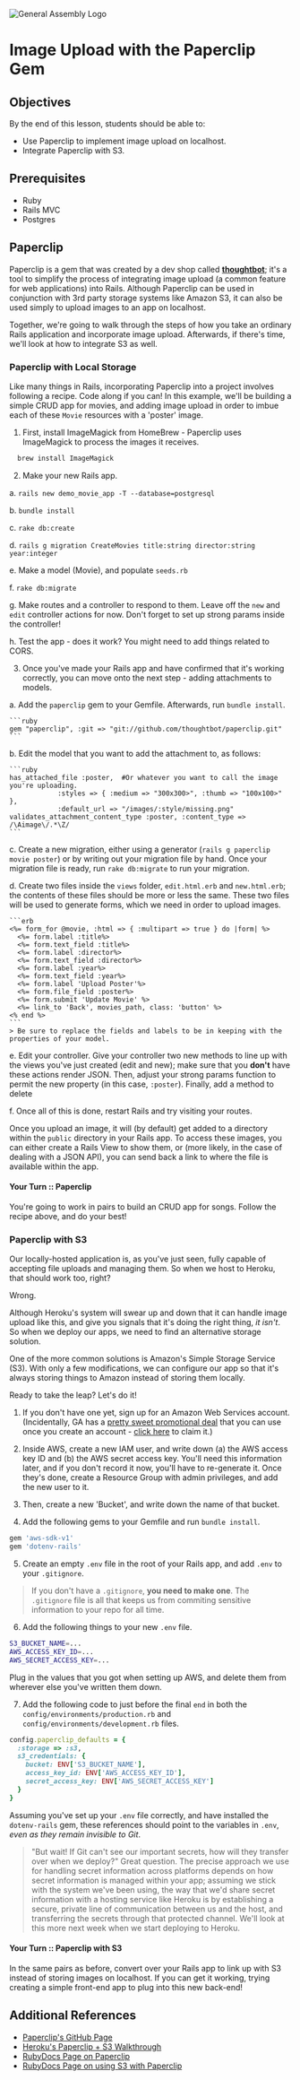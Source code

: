![General Assembly Logo](http://i.imgur.com/ke8USTq.png)

# Image Upload with the Paperclip Gem

## Objectives

By the end of this lesson, students should be able to:

- Use Paperclip to implement image upload on localhost.
- Integrate Paperclip with S3.

## Prerequisites

- Ruby
- Rails MVC
- Postgres

## Paperclip

Paperclip is a gem that was created by a dev shop called [**thoughtbot**](https://thoughtbot.com/); it's a tool to simplify the process of integrating image upload (a common feature for web applications) into Rails. Although Paperclip can be used in conjunction with 3rd party storage systems like Amazon S3, it can also be used simply to upload images to an app on localhost.

Together, we're going to walk through the steps of how you take an ordinary Rails application and incorporate image upload. Afterwards, if there's time, we'll look at how to integrate S3 as well.

### Paperclip with Local Storage

Like many things in Rails, incorporating Paperclip into a project involves following a recipe. Code along if you can!
In this example, we'll be building a simple CRUD app for movies, and adding image upload in order to imbue each of these `Movie` resources with a 'poster' image.

1. First, install ImageMagick from HomeBrew - Paperclip uses ImageMagick to process the images it receives.

  ```bash
    brew install ImageMagick
  ```

2. Make your new Rails app.

  a. `rails new demo_movie_app -T --database=postgresql`

  b. `bundle install`

  c. `rake db:create`

  d. `rails g migration CreateMovies title:string director:string year:integer`

  e. Make a model (Movie), and populate `seeds.rb`

  f. `rake db:migrate`

  g. Make routes and a controller to respond to them. Leave off the `new` and `edit` controller actions for now. Don't forget to set up strong params inside the controller!

  h. Test the app - does it work? You might need to add things related to CORS.

3. Once you've made your Rails app and have confirmed that it's working correctly, you can move onto the next step - adding attachments to models.

  a. Add the `paperclip` gem to your Gemfile. Afterwards, run `bundle install`.

    ```ruby
    gem "paperclip", :git => "git://github.com/thoughtbot/paperclip.git"
    ```

  b. Edit the model that you want to add the attachment to, as follows:

    ```ruby
    has_attached_file :poster,  #Or whatever you want to call the image you're uploading.
                :styles => { :medium => "300x300>", :thumb => "100x100>" },
                :default_url => "/images/:style/missing.png"
    validates_attachment_content_type :poster, :content_type => /\Aimage\/.*\Z/
    ```

  c. Create a new migration, either using a generator (`rails g paperclip movie poster`) or by writing out your migration file by hand. Once your migration file is ready, run `rake db:migrate` to run your migration.

  d. Create two files inside the `views` folder, `edit.html.erb` and `new.html.erb`; the contents of these files should be more or less the same. These two files will be used to generate forms, which we need in order to upload images.

    ```erb
    <%= form_for @movie, :html => { :multipart => true } do |form| %>
      <%= form.label :title%>
      <%= form.text_field :title%>
      <%= form.label :director%>
      <%= form.text_field :director%>
      <%= form.label :year%>
      <%= form.text_field :year%>
      <%= form.label 'Upload Poster'%>
      <%= form.file_field :poster%>
      <%= form.submit 'Update Movie' %>
      <%= link_to 'Back', movies_path, class: 'button' %>
    <% end %>
    ```
    > Be sure to replace the fields and labels to be in keeping with the properties of your model.

  e. Edit your controller. Give your controller two new methods to line up with the views you've just created (edit and new); make sure that you **don't** have these actions render JSON. Then, adjust your strong params function to permit the new property (in this case, `:poster`). Finally, add a method to delete

  f. Once all of this is done, restart Rails and try visiting your routes.

  Once you upload an image, it will (by default) get added to a directory within the `public` directory in your Rails app. To access these images, you can either create a Rails View to show them, or (more likely, in the case of dealing with a JSON API), you can send back a link to where the file is available within the app.

#### Your Turn :: Paperclip

You're going to work in pairs to build an CRUD app for songs. Follow the recipe above, and do your best!

### Paperclip with S3
Our locally-hosted application is, as you've just seen, fully capable of accepting file uploads and managing them. So when we host to Heroku, that should work too, right?

Wrong.

Although Heroku's system will swear up and down that it can handle image upload like this, and give you signals that it's doing the right thing, _it isn't_. So when we deploy our apps, we need to find an alternative storage solution.

One of the more common solutions is Amazon's Simple Storage Service (S3). With only a few modifications, we can configure our app so that it's always storing things to Amazon instead of storing them locally.

Ready to take the leap? Let's do it!

1. If you don't have one yet, sign up for an Amazon Web Services account. (Incidentally, GA has a [pretty sweet promotional deal](images/GA-alumni-perks.png) that you can use once you create an account - [click here](http://aws.amazon.com/activate/event/20gafr15/) to claim it.)

2. Inside AWS, create a new IAM user, and write down (a) the AWS access key ID and (b) the AWS secret access key. You'll need this information later, and if you don't record it now, you'll have to re-generate it. Once they's done, create a Resource Group with admin privileges, and add the new user to it.

3. Then, create a new 'Bucket', and write down the name of that bucket.

4. Add the following gems to your Gemfile and run `bundle install`.

  ```ruby
  gem 'aws-sdk-v1'
  gem 'dotenv-rails'
  ```
5. Create an empty `.env` file in the root of your Rails app, and add `.env` to your `.gitignore`.

  > If you don't have a `.gitignore`, **you need to make one**. The `.gitignore` file is all that keeps us from commiting sensitive information to your repo for all time.

6. Add the following things to your new `.env` file.

  ```bash
  S3_BUCKET_NAME=...
  AWS_ACCESS_KEY_ID=...
  AWS_SECRET_ACCESS_KEY=...
  ```

  Plug in the values that you got when setting up AWS, and delete them from wherever else you've written them down.

7. Add the following code to just before the final `end` in both the `config/environments/production.rb` and `config/environments/development.rb` files.

  ```ruby
  config.paperclip_defaults = {
    :storage => :s3,
    s3_credentials: {
      bucket: ENV['S3_BUCKET_NAME'],
      access_key_id: ENV['AWS_ACCESS_KEY_ID'],
      secret_access_key: ENV['AWS_SECRET_ACCESS_KEY']
    }
  }
  ```
  Assuming you've set up your `.env` file correctly, and have installed the `dotenv-rails` gem, these references should point to the variables in `.env`, _even as they remain invisible to Git_.

  > "But wait! If Git can't see our important secrets, how will they transfer over when we deploy?"
  Great question. The precise approach we use for handling secret information across platforms depends on how secret information is managed within your app; assuming we stick with the system we've been using, the way that we'd share secret information with a hosting service like Heroku is by establishing a secure, private line of communication between us and the host, and transferring the secrets through that protected channel. We'll look at this more next week when we start deploying to Heroku.

#### Your Turn :: Paperclip with S3

In the same pairs as before, convert over your Rails app to link up with S3 instead of storing images on localhost. If you can get it working, trying creating a simple front-end app to plug into this new back-end!

## Additional References
- [Paperclip's GitHub Page](https://github.com/thoughtbot/paperclip)
- [Heroku's Paperclip + S3 Walkthrough](https://devcenter.heroku.com/articles/paperclip-s3)
- [RubyDocs Page on Paperclip](http://www.rubydoc.info/gems/paperclip/Paperclip)
- [RubyDocs Page on using S3 with Paperclip](http://www.rubydoc.info/gems/paperclip/Paperclip/Storage/S3)

